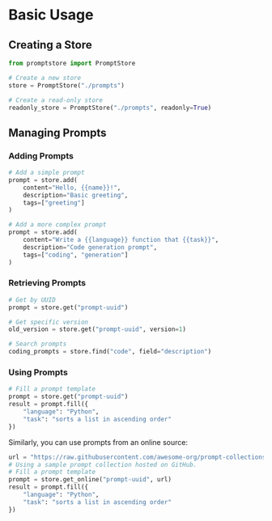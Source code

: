# Basic Usage

## Creating a Store

```python
from promptstore import PromptStore

# Create a new store
store = PromptStore("./prompts")

# Create a read-only store
readonly_store = PromptStore("./prompts", readonly=True)
```

## Managing Prompts

### Adding Prompts

```python
# Add a simple prompt
prompt = store.add(
    content="Hello, {{name}}!",
    description="Basic greeting",
    tags=["greeting"]
)

# Add a more complex prompt
prompt = store.add(
    content="Write a {{language}} function that {{task}}",
    description="Code generation prompt",
    tags=["coding", "generation"]
)
```

### Retrieving Prompts

```python
# Get by UUID
prompt = store.get("prompt-uuid")

# Get specific version
old_version = store.get("prompt-uuid", version=1)

# Search prompts
coding_prompts = store.find("code", field="description")
```

### Using Prompts

```python
# Fill a prompt template
prompt = store.get("prompt-uuid")
result = prompt.fill({
    "language": "Python",
    "task": "sorts a list in ascending order"
})
```

Similarly, you can use prompts from an online source:

```python
url = "https://raw.githubusercontent.com/awesome-org/prompt-collections/main/prompts.json"
# Using a sample prompt collection hosted on GitHub.
# Fill a prompt template
prompt = store.get_online("prompt-uuid", url)
result = prompt.fill({
    "language": "Python",
    "task": "sorts a list in ascending order"
})
```
